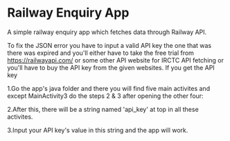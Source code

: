 # Railway Enquiry App
A simple railway enquiry app which fetches data through Railway API.

To fix the JSON error you have to input a valid API key the one that was there was expired and you'll either have to take the free trial from https://railwayapi.com/ or some other API website for IRCTC API fetching or you'll have to buy the API key from the given websites. If you get the API key

1.Go the app's java folder and there you will find five main activites and except MainActivity3 do the steps 2 & 3 after opening the other four:

2.After this, there will be a string named 'api_key' at top in all these activites.

3.Input your API key's value in this string and the app will work.
